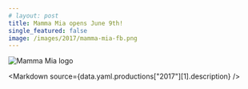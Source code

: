 ```yaml
---
# layout: post
title: Mamma Mia opens June 9th!
single_featured: false
image: /images/2017/mamma-mia-fb.png
---
```


<script lang="ts">
  export let data
  import Markdown from "$components/Markdown.svelte"
  let imagePath = `/images/2017/${data.yaml.productions["2017"][1].image}`
</script>

![Mamma Mia logo]({imagePath})

<Markdown source={data.yaml.productions["2017"][1].description} />
